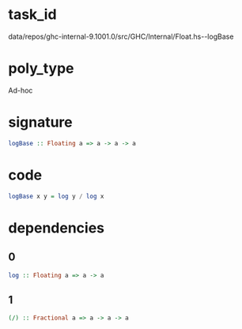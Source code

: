 
# task_id
data/repos/ghc-internal-9.1001.0/src/GHC/Internal/Float.hs--logBase

# poly_type
Ad-hoc

# signature
```haskell
logBase :: Floating a => a -> a -> a
```   

# code
```haskell
logBase x y = log y / log x
```

# dependencies
## 0
```haskell
log :: Floating a => a -> a
```
## 1
```haskell
(/) :: Fractional a => a -> a -> a
```
